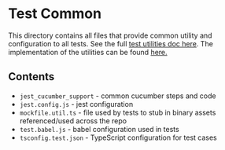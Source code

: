 # Test Common

This directory contains all files that provide common utility and configuration to all tests. See the full [test utilities doc here](../docs/Test.md#test-utilities). The implementation of the utilities can be found [here.](../utils/test)

## Contents

- `jest_cucumber_support` - common cucumber steps and code
- `jest.config.js` - jest configuration
- `mockfile.util.ts` - file used by tests to stub in binary assets referenced/used across the repo
- `test.babel.js` - babel configuration used in tests
- `tsconfig.test.json` - TypeScript configuration for test cases
